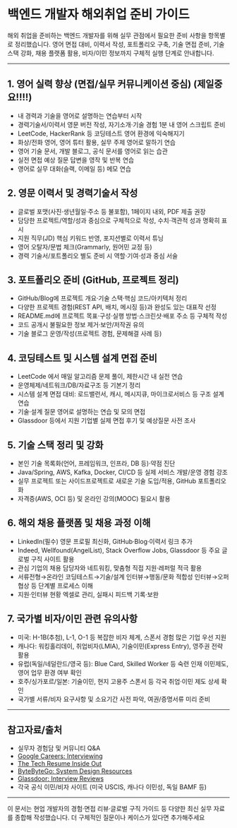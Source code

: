 # 백엔드 개발자 해외취업 준비 가이드

해외 취업을 준비하는 백엔드 개발자를 위해 실무 관점에서 필요한 준비 사항을 항목별로 정리했습니다. 영어 면접 대비, 이력서 작성, 포트폴리오 구축, 기술 면접 준비, 기술 스택 강화, 채용 플랫폼 활용, 비자/이민 정보까지 구체적 실행 단계로 안내합니다.

---

## 1. 영어 실력 향상 (면접/실무 커뮤니케이션 중심) (제일중요!!!!)
- 내 경력과 기술을 영어로 설명하는 연습부터 시작
- 경력기술서/이력서 영문 버전 작성, 자기소개·기술 경험 1분 내 영어 스크립트 준비
- LeetCode, HackerRank 등 코딩테스트 영어 환경에 익숙해지기
- 화상/전화 영어, 영어 튜터 활용, 실무 주제 영어로 말하기 연습
- 영어 기술 문서, 개발 블로그, 공식 문서를 영어로 읽는 습관
- 실전 면접 예상 질문 답변을 영작 및 반복 연습
- 영어로 실무 대화(슬랙, 이메일 등) 메모 연습

## 2. 영문 이력서 및 경력기술서 작성
- 글로벌 포맷(사진·생년월일·주소 등 불포함), 1페이지 내외, PDF 제출 권장
- 담당한 프로젝트/역할/성과 중심으로 구체적으로 작성, 수치·객관적 성과 명확히 표시
- 지원 직무(JD) 핵심 키워드 반영, 포지션별로 이력서 튜닝
- 영어 오탈자/문법 체크(Grammarly, 원어민 교정 등)
- 경력 기술서/포트폴리오 별도 준비 시 역할·기여·성과 중심 서술

## 3. 포트폴리오 준비 (GitHub, 프로젝트 정리)
- GitHub/Blog에 프로젝트 개요·기술 스택·핵심 코드/아키텍처 정리
- 다양한 프로젝트 경험(REST API, 배치, 메시징 등)과 완성도 있는 대표작 선정
- README.md에 프로젝트 목표·구성·실행 방법·스크린샷·배포 주소 등 구체적 작성
- 코드 공개시 불필요한 정보 제거·보안/저작권 유의
- 기술 블로그 운영/작성(프로젝트 경험, 문제해결 사례 등)

## 4. 코딩테스트 및 시스템 설계 면접 준비
- LeetCode 에서 매일 알고리즘 문제 풀이, 제한시간 내 실전 연습
- 운영체제/네트워크/DB/자료구조 등 기본기 정리
- 시스템 설계 면접 대비: 로드밸런서, 캐시, 메시지큐, 마이크로서비스 등 구조 설계 연습
- 기술·설계 질문 영어로 설명하는 연습 및 모의 면접
- Glassdoor 등에서 지원 기업별 실제 면접 후기 및 예상질문 사전 조사

## 5. 기술 스택 정리 및 강화
- 본인 기술 목록화(언어, 프레임워크, 인프라, DB 등)·약점 진단
- Java/Spring, AWS, Kafka, Docker, CI/CD 등 실제 서비스 개발/운영 경험 강조
- 실무 프로젝트 또는 사이드프로젝트로 새로운 기술 도입/적용, GitHub 포트폴리오화
- 자격증(AWS, OCI 등) 및 온라인 강의(MOOC) 필요시 활용

## 6. 해외 채용 플랫폼 및 채용 과정 이해
- LinkedIn(필수) 영문 프로필 최신화, GitHub·Blog·이력서 링크 추가
- Indeed, Wellfound(AngelList), Stack Overflow Jobs, Glassdoor 등 주요 글로벌 구직 사이트 활용
- 관심 기업의 채용 담당자와 네트워킹, 맞춤형 직접 지원·레퍼럴 적극 활용
- 서류전형→온라인 코딩테스트→기술/설계 인터뷰→행동/문화 적합성 인터뷰→오퍼 협상 등 단계별 프로세스 이해
- 지원·인터뷰 현황 엑셀로 관리, 실패시 피드백 기록·보완

## 7. 국가별 비자/이민 관련 유의사항
- 미국: H-1B(추첨), L-1, O-1 등 복잡한 비자 체계, 스폰서 경험 많은 기업 우선 지원
- 캐나다: 워킹홀리데이, 취업비자(LMIA), 기술이민(Express Entry), 영주권 전략 활용
- 유럽(독일/네덜란드/영국 등): Blue Card, Skilled Worker 등 숙련 인재 이민제도, 영어 업무 환경 여부 확인
- 호주/싱가포르/일본: 기술이민, 현지 고용주 스폰서 등 각국 취업·이민 제도 상세 확인
- 국가별 서류/비자 요구사항 및 소요기간 사전 파악, 여권/증명서류 미리 준비

---

## 참고자료/출처

- 실무자 경험담 및 커뮤니티 Q&A
- [Google Careers: Interviewing](https://careers.google.com/how-we-hire/interviewing/)
- [The Tech Resume Inside Out](https://www.thetechresume.com/)
- [ByteByteGo: System Design Resources](https://bytebytego.com/)
- [Glassdoor: Interview Reviews](https://www.glassdoor.com/Interview/index.htm)
- 각국 공식 이민/비자 사이트 (미국 USCIS, 캐나다 이민성, 독일 BAMF 등)

---

이 문서는 현업 개발자의 경험·면접 리뷰·글로벌 구직 가이드 등 다양한 최신 실무 자료를 종합해 작성했습니다. 더 구체적인 질문이나 케이스가 있다면 추가해주세요
